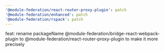 ```yaml
---
'@module-federation/react-router-proxy-plugin': patch
'@module-federation/enhanced': patch
'@module-federation/rspack': patch
---
```


feat: rename packageName @module-federation/bridge-react-webpack-plugin to @module-federation/react-router-proxy-plugin to make it more precisely
